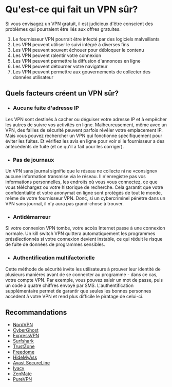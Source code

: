 # Qu'est-ce qui fait un VPN sûr?

Si vous envisagez un VPN gratuit, il est judicieux d'être conscient des problèmes qui pourraient être liés aux offres gratuites.

1. Le fournisseur VPN pourrait être infecté par des logiciels malveillants
2. Les VPN peuvent utiliser le suivi intégré à diverses fins
3. Les VPN peuvent souvent échouer pour débloquer le contenu
4. Les VPN peuvent ralentir votre connexion
5. Les VPN peuvent permettre la diffusion d'annonces en ligne
6. Les VPN peuvent détourner votre navigateur
7. Les VPN peuvent permettre aux gouvernements de collecter des données utilisateur

## Quels facteurs créent un VPN sûr?

* ### Aucune fuite d'adresse IP

Les VPN sont destinés à cacher ou déguiser votre adresse IP et à empêcher les autres de suivre vos activités en ligne. Malheureusement, même avec un VPN, des failles de sécurité peuvent parfois révéler votre emplacement IP. Mais vous pouvez rechercher un VPN qui fonctionne spécifiquement pour éviter les fuites. Et vérifiez les avis en ligne pour voir si le fournisseur a des antécédents de fuite (et ce qu'il a fait pour les corriger).

* ### Pas de journaux

Un VPN sans journal signifie que le réseau ne collecte ni ne «consigne» aucune information transmise via le réseau. Il n'enregistre pas vos informations personnelles, les endroits où vous vous connectez, ce que vous téléchargez ou votre historique de recherche. Cela garantit que votre confidentialité et votre anonymat en ligne sont protégés de tout le monde, même de votre fournisseur VPN. Donc, si un cybercriminel pénètre dans un VPN sans journal, il n'y aura pas grand-chose à trouver.

* ### Antidémarreur

Si votre connexion VPN tombe, votre accès Internet passe à une connexion normale. Un kill switch VPN quittera automatiquement les programmes présélectionnés si votre connexion devient instable, ce qui réduit le risque de fuite de données de programmes sensibles.

* ### Authentification multifactorielle

Cette méthode de sécurité invite les utilisateurs à prouver leur identité de plusieurs manières avant de se connecter au programme - dans ce cas, votre compte VPN. Par exemple, vous pouvez saisir un mot de passe, puis un code à quatre chiffres envoyé par SMS. L'authentification supplémentaire permet de garantir que seules les bonnes personnes accèdent à votre VPN et rend plus difficile le piratage de celui-ci.

## Recommandations

* [NordVPN](https://nordvpn.com/)
* [CyberGhost](https://www.cyberghostvpn.com)
* [ExpressVPN](https://www.expressvpn.com)
* [Surfshark](https://surfshark.com/)
* [TrustZone](https://trust.zone/)
* [Freedome](https://www.f-secure.com/fr/home/products/freedome)
* [HideMyAss](https://www.hidemyass.com)
* [Avast SecureLine](https://www.avast.com/fr-fr/secureline-vpn#pc)
* [Ivacy](https://www.ivacy.com/)
* [ZenMate](https://zenmate.com/)
* [PureVPN](https://www.purevpn.fr/)
